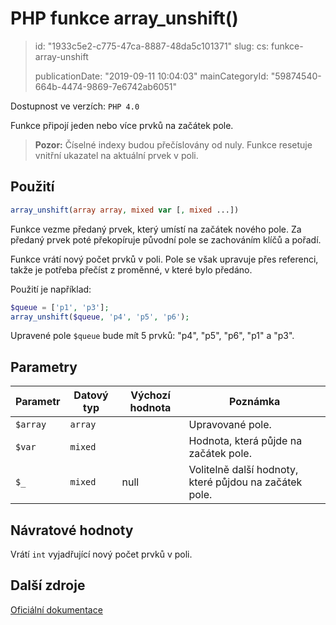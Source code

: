 PHP funkce array_unshift()
==========================

> id: "1933c5e2-c775-47ca-8887-48da5c101371"
> slug:
> 	cs: funkce-array-unshift
>
> publicationDate: "2019-09-11 10:04:03"
> mainCategoryId: "59874540-664b-4474-9869-7e6742ab6051"

Dostupnost ve verzích: `PHP 4.0`

Funkce připojí jeden nebo více prvků na začátek pole.

> **Pozor:** Číselné indexy budou přečíslovány od nuly. Funkce resetuje vnitřní ukazatel na aktuální prvek v poli.

Použití
--------

```php
array_unshift(array array, mixed var [, mixed ...])
```

Funkce vezme předaný prvek, který umístí na začátek nového pole. Za předaný prvek poté překopíruje původní pole se zachováním klíčů a pořadí.

Funkce vrátí nový počet prvků v poli. Pole se však upravuje přes referenci, takže je potřeba přečíst z proměnné, v které bylo předáno.

Použití je například:

```php
$queue = ['p1', 'p3'];
array_unshift($queue, 'p4', 'p5', 'p6');
```

Upravené pole `$queue` bude mít 5 prvků: "p4", "p5", "p6", "p1" a "p3".

Parametry
--------------

| Parametr | Datový typ | Výchozí hodnota | Poznámka |
|-----|-----|-----|-----|
| `$array` | `array` |  | Upravované pole. |
| `$var` | `mixed` |  | Hodnota, která půjde na začátek pole. |
| `$_` | `mixed` | null | Volitelně další hodnoty, které půjdou na začátek pole. |

Návratové hodnoty
----------------

Vrátí `int` vyjadřující nový počet prvků v poli.

Další zdroje
------------

[Oficiální dokumentace](https://www.php.net/manual/en/function.array-unshift.php)

